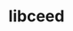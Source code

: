 ---
title: "libceed"
layout: cache
categories: [package, develop]
meta: {"versions": ["0.12.0"], "compilers": ["gcc@=11.4.0", "oneapi@=2024.2.1"], "oss": ["ubuntu22.04"], "platforms": ["linux"], "targets": ["neoverse_v2", "x86_64_v3"], "stacks": ["e4s", "e4s-neoverse-v2", "e4s-oneapi", "e4s-rocm-external", "root"], "num_specs": 16, "num_specs_by_stack": {"e4s-neoverse-v2": 2, "root": 16, "e4s": 9, "e4s-rocm-external": 4, "e4s-oneapi": 1}}
spec_details: [{"hash": "2amnvkkihw6jgcrf653ukv2k4jnj5y7l", "compiler": "gcc@=11.4.0", "versions": ["0.12.0"], "os": "ubuntu22.04", "platform": "linux", "target": "neoverse_v2", "variants": ["build_system=makefile", "~cuda", "~debug", "~libxsmm", "~magma", "~occa", "~rocm"], "stacks": ["e4s-neoverse-v2", "root"], "size": "-", "tarball": "https://binaries.spack.io/develop/build_cache/linux-ubuntu22.04-neoverse_v2/gcc-11.4.0/libceed-0.12.0/linux-ubuntu22.04-neoverse_v2-gcc-11.4.0-libceed-0.12.0-2amnvkkihw6jgcrf653ukv2k4jnj5y7l.spack"}, {"hash": "jkf75ipd5c3j67lezthard6fkkdpdtvh", "compiler": "gcc@=11.4.0", "versions": ["0.12.0"], "os": "ubuntu22.04", "platform": "linux", "target": "neoverse_v2", "variants": ["build_system=makefile", "+cuda", "cuda_arch=90", "~debug", "~libxsmm", "~magma", "~occa", "~rocm"], "stacks": ["e4s-neoverse-v2", "root"], "size": "-", "tarball": "https://binaries.spack.io/develop/build_cache/linux-ubuntu22.04-neoverse_v2/gcc-11.4.0/libceed-0.12.0/linux-ubuntu22.04-neoverse_v2-gcc-11.4.0-libceed-0.12.0-jkf75ipd5c3j67lezthard6fkkdpdtvh.spack"}, {"hash": "2fdobze5sezipmlov3tnsur472rlsakj", "compiler": "gcc@=11.4.0", "versions": ["0.12.0"], "os": "ubuntu22.04", "platform": "linux", "target": "x86_64_v3", "variants": ["build_system=makefile", "+cuda", "cuda_arch=80", "~debug", "~libxsmm", "~magma", "~occa", "~rocm"], "stacks": ["root", "e4s"], "size": "-", "tarball": "https://binaries.spack.io/develop/build_cache/linux-ubuntu22.04-x86_64_v3/gcc-11.4.0/libceed-0.12.0/linux-ubuntu22.04-x86_64_v3-gcc-11.4.0-libceed-0.12.0-2fdobze5sezipmlov3tnsur472rlsakj.spack"}, {"hash": "32mpghvfpweef5krw66d3uguyxzts473", "compiler": "gcc@=11.4.0", "versions": ["0.12.0"], "os": "ubuntu22.04", "platform": "linux", "target": "x86_64_v3", "variants": ["amdgpu_target=gfx90a", "build_system=makefile", "~cuda", "~debug", "~libxsmm", "~magma", "~occa", "+rocm"], "stacks": ["root", "e4s-rocm-external"], "size": "-", "tarball": "https://binaries.spack.io/develop/build_cache/linux-ubuntu22.04-x86_64_v3/gcc-11.4.0/libceed-0.12.0/linux-ubuntu22.04-x86_64_v3-gcc-11.4.0-libceed-0.12.0-32mpghvfpweef5krw66d3uguyxzts473.spack"}, {"hash": "55nrt3ow7kt6gyhlmf4orlsobq72ynpd", "compiler": "gcc@=11.4.0", "versions": ["0.12.0"], "os": "ubuntu22.04", "platform": "linux", "target": "x86_64_v3", "variants": ["amdgpu_target=gfx908", "build_system=makefile", "~cuda", "~debug", "~libxsmm", "~magma", "~occa", "+rocm"], "stacks": ["root", "e4s-rocm-external"], "size": "-", "tarball": "https://binaries.spack.io/develop/build_cache/linux-ubuntu22.04-x86_64_v3/gcc-11.4.0/libceed-0.12.0/linux-ubuntu22.04-x86_64_v3-gcc-11.4.0-libceed-0.12.0-55nrt3ow7kt6gyhlmf4orlsobq72ynpd.spack"}, {"hash": "7cupuvesswbkbud7ysobjgu4kkxjrxhr", "compiler": "gcc@=11.4.0", "versions": ["0.12.0"], "os": "ubuntu22.04", "platform": "linux", "target": "x86_64_v3", "variants": ["amdgpu_target=gfx908", "build_system=makefile", "~cuda", "~debug", "~libxsmm", "~magma", "~occa", "+rocm"], "stacks": ["root", "e4s-rocm-external"], "size": "-", "tarball": "https://binaries.spack.io/develop/build_cache/linux-ubuntu22.04-x86_64_v3/gcc-11.4.0/libceed-0.12.0/linux-ubuntu22.04-x86_64_v3-gcc-11.4.0-libceed-0.12.0-7cupuvesswbkbud7ysobjgu4kkxjrxhr.spack"}, {"hash": "csqkm72ua3tuh7yarypea7ff4uv27u5c", "compiler": "gcc@=11.4.0", "versions": ["0.12.0"], "os": "ubuntu22.04", "platform": "linux", "target": "x86_64_v3", "variants": ["amdgpu_target=gfx90a", "build_system=makefile", "~cuda", "~debug", "~libxsmm", "~magma", "~occa", "+rocm"], "stacks": ["root", "e4s"], "size": "-", "tarball": "https://binaries.spack.io/develop/build_cache/linux-ubuntu22.04-x86_64_v3/gcc-11.4.0/libceed-0.12.0/linux-ubuntu22.04-x86_64_v3-gcc-11.4.0-libceed-0.12.0-csqkm72ua3tuh7yarypea7ff4uv27u5c.spack"}, {"hash": "eaqxua3cudkd2a5t4h5zmcnh77kxtxqc", "compiler": "gcc@=11.4.0", "versions": ["0.12.0"], "os": "ubuntu22.04", "platform": "linux", "target": "x86_64_v3", "variants": ["amdgpu_target=gfx90a", "build_system=makefile", "~cuda", "~debug", "~libxsmm", "~magma", "~occa", "+rocm"], "stacks": ["root", "e4s"], "size": "-", "tarball": "https://binaries.spack.io/develop/build_cache/linux-ubuntu22.04-x86_64_v3/gcc-11.4.0/libceed-0.12.0/linux-ubuntu22.04-x86_64_v3-gcc-11.4.0-libceed-0.12.0-eaqxua3cudkd2a5t4h5zmcnh77kxtxqc.spack"}, {"hash": "hoi2r7wiexj7iu3z2e2hyuj3rokzpgbm", "compiler": "gcc@=11.4.0", "versions": ["0.12.0"], "os": "ubuntu22.04", "platform": "linux", "target": "x86_64_v3", "variants": ["build_system=makefile", "+cuda", "cuda_arch=90", "~debug", "~libxsmm", "~magma", "~occa", "~rocm"], "stacks": ["root", "e4s"], "size": "-", "tarball": "https://binaries.spack.io/develop/build_cache/linux-ubuntu22.04-x86_64_v3/gcc-11.4.0/libceed-0.12.0/linux-ubuntu22.04-x86_64_v3-gcc-11.4.0-libceed-0.12.0-hoi2r7wiexj7iu3z2e2hyuj3rokzpgbm.spack"}, {"hash": "lzfwu5c4if366oqo7q4sghlxsgu4h5o5", "compiler": "gcc@=11.4.0", "versions": ["0.12.0"], "os": "ubuntu22.04", "platform": "linux", "target": "x86_64_v3", "variants": ["amdgpu_target=gfx90a", "build_system=makefile", "~cuda", "~debug", "~libxsmm", "~magma", "~occa", "+rocm"], "stacks": ["root", "e4s"], "size": "-", "tarball": "https://binaries.spack.io/develop/build_cache/linux-ubuntu22.04-x86_64_v3/gcc-11.4.0/libceed-0.12.0/linux-ubuntu22.04-x86_64_v3-gcc-11.4.0-libceed-0.12.0-lzfwu5c4if366oqo7q4sghlxsgu4h5o5.spack"}, {"hash": "nwaaly4lcwixpuyyw2h3llkk4cknpd2g", "compiler": "gcc@=11.4.0", "versions": ["0.12.0"], "os": "ubuntu22.04", "platform": "linux", "target": "x86_64_v3", "variants": ["amdgpu_target=gfx90a", "build_system=makefile", "~cuda", "~debug", "~libxsmm", "~magma", "~occa", "+rocm"], "stacks": ["root", "e4s"], "size": "-", "tarball": "https://binaries.spack.io/develop/build_cache/linux-ubuntu22.04-x86_64_v3/gcc-11.4.0/libceed-0.12.0/linux-ubuntu22.04-x86_64_v3-gcc-11.4.0-libceed-0.12.0-nwaaly4lcwixpuyyw2h3llkk4cknpd2g.spack"}, {"hash": "p4s4v362dhyqkda7qcw76sfgaomh7w77", "compiler": "gcc@=11.4.0", "versions": ["0.12.0"], "os": "ubuntu22.04", "platform": "linux", "target": "x86_64_v3", "variants": ["amdgpu_target=gfx90a", "build_system=makefile", "~cuda", "~debug", "~libxsmm", "~magma", "~occa", "+rocm"], "stacks": ["root", "e4s"], "size": "-", "tarball": "https://binaries.spack.io/develop/build_cache/linux-ubuntu22.04-x86_64_v3/gcc-11.4.0/libceed-0.12.0/linux-ubuntu22.04-x86_64_v3-gcc-11.4.0-libceed-0.12.0-p4s4v362dhyqkda7qcw76sfgaomh7w77.spack"}, {"hash": "pj4bpg3kssa4ztgldyfdnzlzl7gpz2cx", "compiler": "gcc@=11.4.0", "versions": ["0.12.0"], "os": "ubuntu22.04", "platform": "linux", "target": "x86_64_v3", "variants": ["build_system=makefile", "~cuda", "~debug", "~libxsmm", "~magma", "~occa", "~rocm"], "stacks": ["root", "e4s"], "size": "-", "tarball": "https://binaries.spack.io/develop/build_cache/linux-ubuntu22.04-x86_64_v3/gcc-11.4.0/libceed-0.12.0/linux-ubuntu22.04-x86_64_v3-gcc-11.4.0-libceed-0.12.0-pj4bpg3kssa4ztgldyfdnzlzl7gpz2cx.spack"}, {"hash": "rud7e5bjabqnb3x67iidacwwlqat72sz", "compiler": "gcc@=11.4.0", "versions": ["0.12.0"], "os": "ubuntu22.04", "platform": "linux", "target": "x86_64_v3", "variants": ["amdgpu_target=gfx90a", "build_system=makefile", "~cuda", "~debug", "~libxsmm", "~magma", "~occa", "+rocm"], "stacks": ["root", "e4s-rocm-external"], "size": "-", "tarball": "https://binaries.spack.io/develop/build_cache/linux-ubuntu22.04-x86_64_v3/gcc-11.4.0/libceed-0.12.0/linux-ubuntu22.04-x86_64_v3-gcc-11.4.0-libceed-0.12.0-rud7e5bjabqnb3x67iidacwwlqat72sz.spack"}, {"hash": "wuxn5m55mojdcvhteycuios6em6rao2g", "compiler": "gcc@=11.4.0", "versions": ["0.12.0"], "os": "ubuntu22.04", "platform": "linux", "target": "x86_64_v3", "variants": ["amdgpu_target=gfx90a", "build_system=makefile", "~cuda", "~debug", "~libxsmm", "~magma", "~occa", "+rocm"], "stacks": ["root", "e4s"], "size": "-", "tarball": "https://binaries.spack.io/develop/build_cache/linux-ubuntu22.04-x86_64_v3/gcc-11.4.0/libceed-0.12.0/linux-ubuntu22.04-x86_64_v3-gcc-11.4.0-libceed-0.12.0-wuxn5m55mojdcvhteycuios6em6rao2g.spack"}, {"hash": "vieya2rxd7r566svjxp32msdzz3pzyi2", "compiler": "oneapi@=2024.2.1", "versions": ["0.12.0"], "os": "ubuntu22.04", "platform": "linux", "target": "x86_64_v3", "variants": ["build_system=makefile", "~cuda", "~debug", "~libxsmm", "~magma", "~occa", "~rocm"], "stacks": ["e4s-oneapi", "root"], "size": "-", "tarball": "https://binaries.spack.io/develop/build_cache/linux-ubuntu22.04-x86_64_v3/oneapi-2024.2.1/libceed-0.12.0/linux-ubuntu22.04-x86_64_v3-oneapi-2024.2.1-libceed-0.12.0-vieya2rxd7r566svjxp32msdzz3pzyi2.spack"}]
---